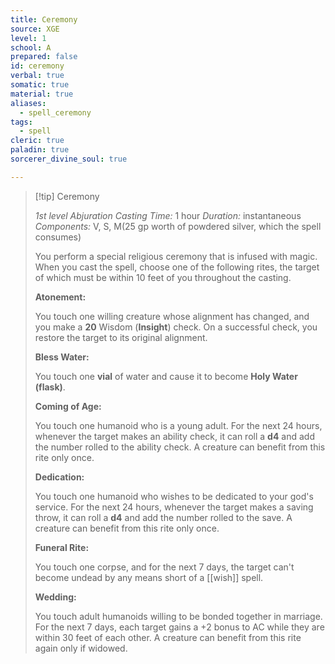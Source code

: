 ```yaml
---
title: Ceremony
source: XGE
level: 1
school: A
prepared: false
id: ceremony
verbal: true
somatic: true
material: true
aliases:
  - spell_ceremony
tags:
  - spell
cleric: true
paladin: true
sorcerer_divine_soul: true

---
```

>[!tip] Ceremony
>
> *1st level Abjuration*
> *Casting Time:* 1 hour
> *Duration:* instantaneous
> *Components:* V, S, M(25 gp worth of powdered silver, which the spell consumes)
>
>You perform a special religious ceremony that is infused with magic. When you cast the spell, choose one of the following rites, the target of which must be within 10 feet of you throughout the casting.
>
>**Atonement:**
>
>You touch one willing creature whose alignment has changed, and you make a **20** Wisdom (**Insight**) check. On a successful check, you restore the target to its original alignment.
>
>**Bless Water:**
>
>You touch one **vial** of water and cause it to become **Holy Water (flask)**.
>
>**Coming of Age:**
>
>You touch one humanoid who is a young adult. For the next 24 hours, whenever the target makes an ability check, it can roll a **d4** and add the number rolled to the ability check. A creature can benefit from this rite only once.
>
>**Dedication:**
>
>You touch one humanoid who wishes to be dedicated to your god's service. For the next 24 hours, whenever the target makes a saving throw, it can roll a **d4** and add the number rolled to the save. A creature can benefit from this rite only once.
>
>**Funeral Rite:**
>
>You touch one corpse, and for the next 7 days, the target can't become undead by any means short of a [[wish]] spell.
>
>**Wedding:**
>
>You touch adult humanoids willing to be bonded together in marriage. For the next 7 days, each target gains a +2 bonus to AC while they are within 30 feet of each other. A creature can benefit from this rite again only if widowed.
>

